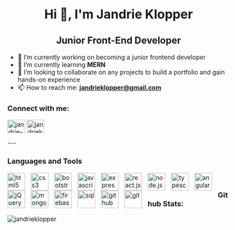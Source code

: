 <h1 align="center">Hi 👋, I'm Jandrie Klopper</h1>
<h2 align="center">Junior Front-End Developer</h2>

- 🔭 I’m currently working on becoming a junior frontend developer
- 🌱 I’m currently learning **MERN**
- 👯 I’m looking to collaborate on any projects to build a portfolio and gain hands-on experience
- 📫 How to reach me: **jandrieklopper@gmail.com**

<h3 align="left">Connect with me:</h3>
<p align="left">
<a href="https://linkedin.com/in/jandrie-klopper" target="blank"><img align="center" src="https://raw.githubusercontent.com/rahuldkjain/github-profile-readme-generator/master/src/images/icons/Social/linked-in-alt.svg" alt="jandrie-klopper" height="30" width="40" /></a>
<a href="https://instagram.com/jandrieklopper_business" target="blank"><img align="center" src="https://raw.githubusercontent.com/rahuldkjain/github-profile-readme-generator/master/src/images/icons/Social/instagram.svg" alt="jandrieklopper_business" height="30" width="40" /></a>
</p>
---
<h3>Languages and Tools</h3>
<img align="left" alt="html5" height="40px" style="padding-right:10px;" src="https://cdn.jsdelivr.net/gh/devicons/devicon/icons/html5/html5-original.svg" />
<img align="left" alt="css3" height="40px" style="padding-right:10px;" src="https://cdn.jsdelivr.net/gh/devicons/devicon/icons/css3/css3-original.svg" />
<img align="left" alt="bootstrap" height="40px" style="padding-right:10px;" src="https://cdn.jsdelivr.net/gh/devicons/devicon/icons/bootstrap/bootstrap-original.svg" />
<img align="left" alt="javascript" height="40px" style="padding-right:10px;" src="https://cdn.jsdelivr.net/gh/devicons/devicon/icons/javascript/javascript-original.svg" />
<img align="left" alt="express.js" height="40px"" style="padding-right:10px;" src="https://cdn.jsdelivr.net/gh/devicons/devicon/icons/express/express-original.svg" />
<img align="left" alt="react.js" height="40px" style="padding-right:10px;" src="https://cdn.jsdelivr.net/gh/devicons/devicon/icons/react/react-original.svg" />
<img align="left" alt="node.js" height="40px" style="padding-right:10px;" src="https://cdn.jsdelivr.net/gh/devicons/devicon/icons/nodejs/nodejs-original-wordmark.svg" />
<img align="left" alt="typescript" height="40px" style="padding-right:10px;" src="https://cdn.jsdelivr.net/gh/devicons/devicon/icons/typescript/typescript-plain.svg" />
<img align="left" alt="angular" height="40px"style="padding-right:10px;" src="https://cdn.jsdelivr.net/gh/devicons/devicon/icons/angularjs/angularjs-plain.svg" />
<img align="left" alt="jQuery" height="40px" style="padding-right:10px;" src="https://cdn.jsdelivr.net/gh/devicons/devicon/icons/jquery/jquery-original.svg" />     
<img align="left" alt="mongodb" height="40px" style="padding-right:10px;" src="https://cdn.jsdelivr.net/gh/devicons/devicon/icons/mongodb/mongodb-plain.svg" />  
<img align="left" alt="firebase" height="40px" style="padding-right:10px;" src="https://cdn.jsdelivr.net/gh/devicons/devicon/icons/firebase/firebase-plain.svg" /> 
<img align="left" alt="sql" height="40px" style="padding-right:10px;" src="https://cdn.jsdelivr.net/gh/devicons/devicon/icons/mysql/mysql-original.svg" />
<img align="left" alt="github" height="40px" style="padding-right:10px;" src="https://cdn.jsdelivr.net/gh/devicons/devicon/icons/github/github-original.svg" />
<img align="left" alt="git" height="40px" style="padding-right:10px;" src="https://cdn.jsdelivr.net/gh/devicons/devicon/icons/git/git-original.svg" />
<br />
<h3>Github Stats:</h3>
<p>&nbsp;<img align="left" src="https://github-readme-stats.vercel.app/api?username=jandrieklopper&show_icons=true&locale=en" alt="jandrieklopper" /></p>
          
          
          
          
          
          
          
          
